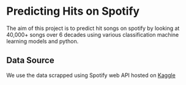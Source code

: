 # Predicting Hits on Spotify
The aim of this project is to predict hit songs on spotify by looking at 40,000+ songs over 6 decades using various classification machine learning models and python.

## Data Source

We use the data scrapped using Spotify web API hosted on [Kaggle](https://www.kaggle.com/theoverman/the-spotify-hit-predictor-dataset)